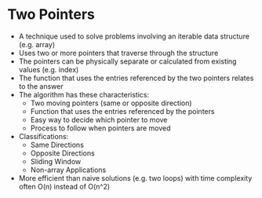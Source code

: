 # Two Pointers

- A technique used to solve problems involving an iterable data structure (e.g. array)
- Uses two or more pointers that traverse through the structure
- The pointers can be physically separate or calculated from existing values (e.g. index)
- The function that uses the entries referenced by the two pointers relates to the answer
- The algorithm has these characteristics:
  - Two moving pointers (same or opposite direction)
  - Function that uses the entries referenced by the pointers
  - Easy way to decide which pointer to move
  - Process to follow when pointers are moved
- Classifications:
  - Same Directions
  - Opposite Directions
  - Sliding Window
  - Non-array Applications
- More efficient than naive solutions (e.g. two loops) with time complexity often O(n) instead of O(n^2)


